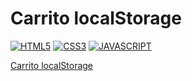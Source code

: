 # Carrito localStorage
[![HTML5](https://img.shields.io/badge/HTML5-F64A1D?style=for-the-badge&logo=HTML5&logoColor=white&labelColor=101010)](https://github.com/Alberto-mt/JavaScript_JQuery/blob/main/Proyectos/academy-carrito-localstorage/README.md)
[![CSS3](https://img.shields.io/badge/CSS3-196FB4?style=for-the-badge&logo=CSS3&logoColor=white&labelColor=101010)](https://github.com/Alberto-mt/JavaScript_JQuery/blob/main/Proyectos/academy-carrito-localstorage/README.md)
[![JAVASCRIPT](https://img.shields.io/badge/JAVASCRIPT-EFD81D?style=for-the-badge&logo=JAVASCRIPT&logoColor=white&labelColor=101010)](https://github.com/Alberto-mt/JavaScript_JQuery/blob/main/Proyectos/academy-carrito-localstorage/README.md)

[Carrito localStorage](https://am-dev-academy-carrito.netlify.app/)

